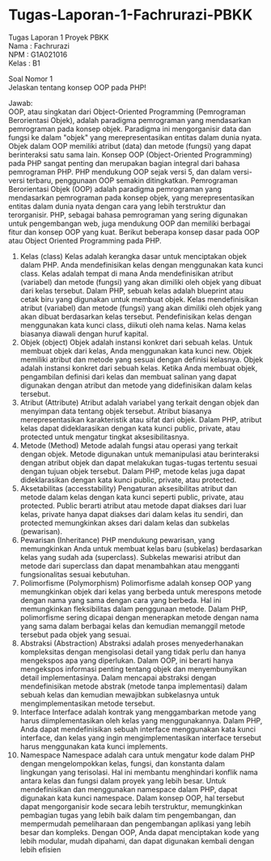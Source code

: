 # Tugas-Laporan-1-Fachrurazi-PBKK
Tugas Laporan 1 Proyek PBKK <br>
Nama : Fachrurazi <br>
NPM : G1A021016 <br>
Kelas : B1 <br>

Soal Nomor 1 <br>
Jelaskan tentang konsep OOP pada PHP! <br>

Jawab: <br>
	OOP, atau singkatan dari Object-Oriented Programming (Pemrograman Berorientasi Objek), adalah paradigma pemrograman yang mendasarkan pemrograman pada konsep objek. Paradigma ini mengorganisir data dan fungsi ke dalam "objek" yang merepresentasikan entitas dalam dunia nyata. Objek dalam OOP memiliki atribut (data) dan metode (fungsi) yang dapat berinteraksi satu sama lain. Konsep OOP (Object-Oriented Programming) pada PHP sangat penting dan merupakan bagian integral dari bahasa pemrograman PHP. PHP mendukung OOP sejak versi 5, dan dalam versi-versi terbaru, penggunaan OOP semakin ditingkatkan. Pemrograman Berorientasi Objek (OOP) adalah paradigma pemrograman yang mendasarkan pemrograman pada konsep objek, yang merepresentasikan entitas dalam dunia nyata dengan cara yang lebih terstruktur dan terorganisir. PHP, sebagai bahasa pemrograman yang sering digunakan untuk pengembangan web, juga mendukung OOP dan memiliki berbagai fitur dan konsep OOP yang kuat. Berikut beberapa konsep dasar pada OOP atau Object Oriented Programming pada PHP.
1. Kelas (class)
	Kelas adalah kerangka dasar untuk menciptakan objek dalam PHP. Anda mendefinisikan kelas dengan menggunakan kata kunci class. Kelas adalah tempat di mana Anda mendefinisikan atribut (variabel) dan metode (fungsi) yang akan dimiliki oleh objek yang dibuat dari kelas tersebut. Dalam PHP, sebuah kelas adalah blueprint atau cetak biru yang digunakan untuk membuat objek. Kelas mendefinisikan atribut (variabel) dan metode (fungsi) yang akan dimiliki oleh objek yang akan dibuat berdasarkan kelas tersebut. Pendefinisikan kelas dengan menggunakan kata kunci class, diikuti oleh nama kelas. Nama kelas biasanya diawali dengan huruf kapital.
2. Objek (object)
	Objek adalah instansi konkret dari sebuah kelas. Untuk membuat objek dari kelas, Anda menggunakan kata kunci new. Objek memiliki atribut dan metode yang sesuai dengan definisi kelasnya. Objek adalah instansi konkret dari sebuah kelas. Ketika Anda membuat objek, pengambilan definisi dari kelas dan membuat salinan yang dapat digunakan dengan atribut dan metode yang didefinisikan dalam kelas tersebut.
3. Atribut (Attribute)
	Atribut adalah variabel yang terkait dengan objek dan menyimpan data tentang objek tersebut. Atribut biasanya merepresentasikan karakteristik atau sifat dari objek. Dalam PHP, atribut kelas dapat dideklarasikan dengan kata kunci public, private, atau protected untuk mengatur tingkat aksesibilitasnya.
4. Metode (Method)
Metode adalah fungsi atau operasi yang terkait dengan objek. Metode digunakan untuk memanipulasi atau berinteraksi dengan atribut objek dan dapat melakukan tugas-tugas tertentu sesuai dengan tujuan objek tersebut. Dalam PHP, metode kelas juga dapat dideklarasikan dengan kata kunci public, private, atau protected.
5. Aksetabilitas (accesstability)
	Pengaturan aksesibilitas atribut dan metode dalam kelas dengan kata kunci seperti public, private, atau protected. Public berarti atribut atau metode dapat diakses dari luar kelas, private hanya dapat diakses dari dalam kelas itu sendiri, dan protected memungkinkan akses dari dalam kelas dan subkelas (pewarisan).
6. Pewarisan (Inheritance)
PHP mendukung pewarisan, yang memungkinkan Anda untuk membuat kelas baru (subkelas) berdasarkan kelas yang sudah ada (superclass). Subkelas mewarisi atribut dan metode dari superclass dan dapat menambahkan atau mengganti fungsionalitas sesuai kebutuhan.
7. Polimorfisme (Polymorphism)
Polimorfisme adalah konsep OOP yang memungkinkan objek dari kelas yang berbeda untuk merespons metode dengan nama yang sama dengan cara yang berbeda. Hal ini memungkinkan fleksibilitas dalam penggunaan metode. Dalam PHP, polimorfisme sering dicapai dengan menerapkan metode dengan nama yang sama dalam berbagai kelas dan kemudian memanggil metode tersebut pada objek yang sesuai.
8. Abstraksi (Abstraction)
	Abstraksi adalah proses menyederhanakan kompleksitas dengan mengisolasi detail yang tidak perlu dan hanya mengekspos apa yang diperlukan. Dalam OOP, ini berarti hanya mengekspos informasi penting tentang objek dan menyembunyikan detail implementasinya. Dalam mencapai abstraksi dengan mendefinisikan metode abstrak (metode tanpa implementasi) dalam sebuah kelas dan kemudian mewajibkan subkelasnya untuk mengimplementasikan metode tersebut.
9. Interface
	Interface adalah kontrak yang menggambarkan metode yang harus diimplementasikan oleh kelas yang menggunakannya. Dalam PHP, Anda dapat mendefinisikan sebuah interface menggunakan kata kunci interface, dan kelas yang ingin mengimplementasikan interface tersebut harus menggunakan kata kunci implements.
10. Namespace
	Namespace adalah cara untuk mengatur kode dalam PHP dengan mengelompokkan kelas, fungsi, dan konstanta dalam lingkungan yang terisolasi. Hal ini membantu menghindari konflik nama antara kelas dan fungsi dalam proyek yang lebih besar. Untuk mendefinisikan dan menggunakan namespace dalam PHP, dapat digunakan kata kunci namespace.
	Dalam konsep OOP, hal tersebut dapat mengorganisir kode secara lebih terstruktur, memungkinkan pembagian tugas yang lebih baik dalam tim pengembangan, dan mempermudah pemeliharaan dan pengembangan aplikasi yang lebih besar dan kompleks. Dengan OOP, Anda dapat menciptakan kode yang lebih modular, mudah dipahami, dan dapat digunakan kembali dengan lebih efisien
